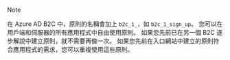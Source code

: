> [!NOTE]
> 在 Azure AD B2C 中，原則的名稱會加上 `b2c_1_`，如 `b2c_1_sign_up`。  您可以在用戶端和伺服器的所有應用程式中自由使用原則。  如果您先前已在另一個 B2C 逐步解說中建立原則，就不需要再做一次。 如果您先前在入口網站中建立的原則符合應用程式的需求，您可以重複使用這些原則。
> 
> 

